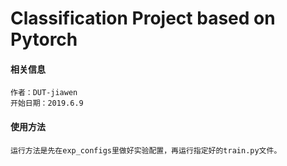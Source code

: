 # Classification Project based on Pytorch
#### 相关信息
    作者：DUT-jiawen
    开始日期：2019.6.9

#### 使用方法
    运行方法是先在exp_configs里做好实验配置，再运行指定好的train.py文件。
